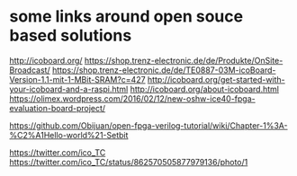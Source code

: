 some links around open souce based solutions
============================================

http://icoboard.org/
https://shop.trenz-electronic.de/de/Produkte/OnSite-Broadcast/
https://shop.trenz-electronic.de/de/TE0887-03M-icoBoard-Version-1.1-mit-1-MBit-SRAM?c=427
http://icoboard.org/get-started-with-your-icoboard-and-a-raspi.html
http://icoboard.org/about-icoboard.html
https://olimex.wordpress.com/2016/02/12/new-oshw-ice40-fpga-evaluation-board-project/

https://github.com/Obijuan/open-fpga-verilog-tutorial/wiki/Chapter-1%3A-%C2%A1Hello-world%21-Setbit

https://twitter.com/ico_TC
https://twitter.com/ico_TC/status/862570505877979136/photo/1

